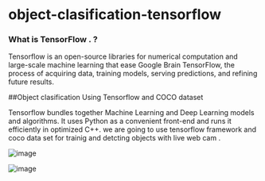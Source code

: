 # object-clasification-tensorflow


### What is TensorFlow . ?
Tensorflow is an open-source libraries for numerical computation and large-scale machine learning that ease Google Brain TensorFlow, the process of acquiring data, training models, serving predictions, and refining future results.


##Object clasification Using Tensorflow and COCO dataset

Tensorflow bundles together Machine Learning and Deep Learning models and algorithms. It uses Python as a convenient front-end and runs it efficiently in optimized C++.
we are going to use tensorflow framework and coco data set for trainig and detcting objects with live web cam .

![image](https://user-images.githubusercontent.com/6160825/204720202-b195aca0-5ab8-4dac-8707-54c73eff07bd.png)


![image](https://user-images.githubusercontent.com/6160825/204720249-9851208f-2e43-4b13-8e8d-d5bc7c9c9d48.png)
